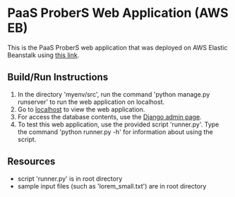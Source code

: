 # PaaS ProberS Web Application (AWS EB)
This is the PaaS ProberS web application that was deployed on AWS Elastic Beanstalk using [this link](http://django-env-2.scjmcuzpgp.us-west-2.elasticbeanstalk.com/).

## Build/Run Instructions
1. In the directory 'myenv/src', run the command 'python manage.py runserver' to run the web application on localhost.
2. Go to [localhost](http://127.0.0.1:8000/) to view the web application.
3. For access the database contents, use the [Django admin page](http://127.0.0.1:8000/admin/pages/).
4. To test this web application, use the provided script 'runner.py'. Type the command 'python runner.py -h' for information about using the script.

## Resources
* script 'runner.py' is in root directory
* sample input files (such as 'lorem_small.txt') are in root directory
